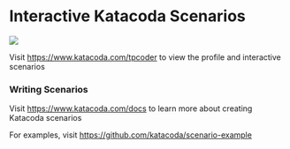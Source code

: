 # Interactive Katacoda Scenarios

[![](http://shields.katacoda.com/katacoda/tpcoder/count.svg)](https://www.katacoda.com/tpcoder "Get your profile on Katacoda.com")

Visit https://www.katacoda.com/tpcoder to view the profile and interactive scenarios

### Writing Scenarios
Visit https://www.katacoda.com/docs to learn more about creating Katacoda scenarios

For examples, visit https://github.com/katacoda/scenario-example
